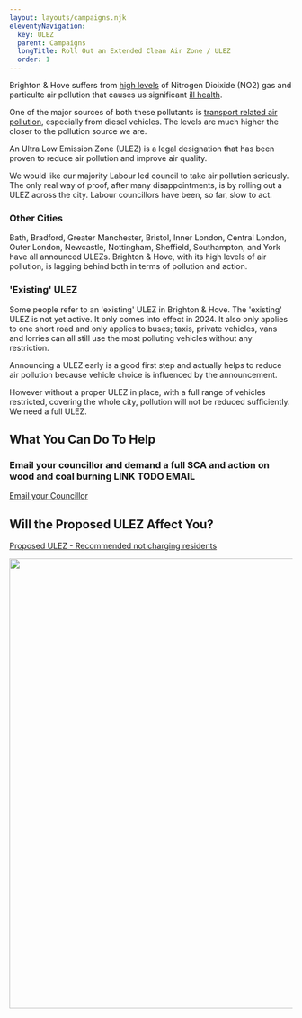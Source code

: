 ```yaml
---
layout: layouts/campaigns.njk
eleventyNavigation:
  key: ULEZ
  parent: Campaigns
  longTitle: Roll Out an Extended Clean Air Zone / ULEZ
  order: 1
---
```


Brighton & Hove suffers from
<a href="{% getUrlLinkByKeySC collections.all, 'Pollution Targets' %}">high levels</a>
of Nitrogen Dioixide (NO2) gas and particulte air pollution that causes us significant
<a href="{% getUrlLinkByKeySC collections.all, 'Health Impact' %}">ill health</a>.

One of the major sources of both these pollutants is
<a href="{% getUrlLinkByKeySC collections.all, 'Health Impact' %}">transport related air pollution</a>, especially from
diesel vehicles.  The levels are much higher the closer to the pollution source we are.

An Ultra Low Emission Zone (ULEZ) is a legal designation that has been proven to reduce air pollution and improve air quality.

We would like our majority Labour led council to take air pollution seriously.  The only real way of proof, after many
disappointments, is by rolling out a ULEZ across the city.  Labour councillors have been, so far, slow to act.

### Other Cities
Bath, Bradford, Greater Manchester, Bristol, Inner London, Central London, Outer London, Newcastle, Nottingham, Sheffield,
Southampton, and York have all announced ULEZs.  Brighton & Hove, with its high levels of air pollution, is lagging behind
both in terms of pollution and action.

### 'Existing' ULEZ
Some people refer to an 'existing' ULEZ in Brighton & Hove.  The 'existing' ULEZ is not yet active.
It only comes into effect in 2024.  It also only applies to one short road and only applies to buses; taxis, private
vehicles, vans and lorries can all still use the most polluting vehicles without any restriction.

Announcing a ULEZ early is a good first step and actually helps to reduce air
pollution because vehicle choice is influenced by the announcement.

However without a proper ULEZ in place, with a full range of vehicles restricted, covering the whole city,
pollution will not be reduced sufficiently.  We need a full ULEZ.

## What You Can Do To Help

### Email your councillor and demand a full SCA and action on wood and coal burning LINK TODO EMAIL
<div class="banner-link">
	<a href="{% getUrlLinkByKeySC collections.all, 'Your Councillor' %}">
		Email your Councillor
	</a>
</div>

## Will the Proposed ULEZ Affect You?
<a href="{{ '/docs/ULEZProposal.pdf' | url }}">Proposed ULEZ - Recommended not charging residents</a>

<img src="{{ '/img/ULEZUnaffected.png' | url }}" width="800"  />
